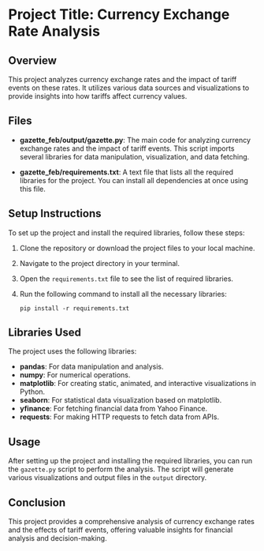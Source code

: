 # Project Title: Currency Exchange Rate Analysis

## Overview
This project analyzes currency exchange rates and the impact of tariff events on these rates. It utilizes various data sources and visualizations to provide insights into how tariffs affect currency values.

## Files
- **gazette_feb/output/gazette.py**: The main code for analyzing currency exchange rates and the impact of tariff events. This script imports several libraries for data manipulation, visualization, and data fetching.
  
- **gazette_feb/requirements.txt**: A text file that lists all the required libraries for the project. You can install all dependencies at once using this file.

## Setup Instructions
To set up the project and install the required libraries, follow these steps:

1. Clone the repository or download the project files to your local machine.
2. Navigate to the project directory in your terminal.
3. Open the `requirements.txt` file to see the list of required libraries.
4. Run the following command to install all the necessary libraries:

   ```
   pip install -r requirements.txt
   ```

## Libraries Used
The project uses the following libraries:
- **pandas**: For data manipulation and analysis.
- **numpy**: For numerical operations.
- **matplotlib**: For creating static, animated, and interactive visualizations in Python.
- **seaborn**: For statistical data visualization based on matplotlib.
- **yfinance**: For fetching financial data from Yahoo Finance.
- **requests**: For making HTTP requests to fetch data from APIs.

## Usage
After setting up the project and installing the required libraries, you can run the `gazette.py` script to perform the analysis. The script will generate various visualizations and output files in the `output` directory.

## Conclusion
This project provides a comprehensive analysis of currency exchange rates and the effects of tariff events, offering valuable insights for financial analysis and decision-making.